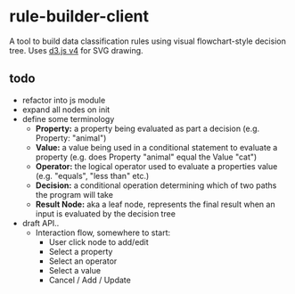 # rule-builder-client

A tool to build data classification rules using visual flowchart-style decision tree.
Uses [d3.js v4](https://d3js.org/) for SVG drawing.

## todo
* refactor into js module
* expand all nodes on init
* define some terminology
	* **Property:** a property being evaluated as part a decision (e.g. Property: "animal")
	* **Value:** a value being used in a conditional statement to evaluate a property (e.g. does Property "animal" equal the Value "cat")
	* **Operator:** the logical operator used to evaluate a properties value (e.g. "equals", "less than" etc.) 
	* **Decision:** a conditional operation determining which of two paths the program will take
	* **Result Node:** aka a leaf node, represents the final result when an input is evaluated by the decision tree
* draft API..
	* Interaction flow, somewhere to start:
	    * User click node to add/edit
	    * Select a property
	    * Select an operator
	    * Select a value
	    * Cancel / Add / Update